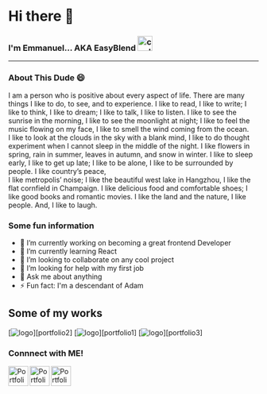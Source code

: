 # Hi there 👋

   ### I'm Emmanuel... AKA EasyBlend <img src="https://cdn-icons-png.flaticon.com/128/743/743287.png" width="30px" alt="cool Emoji"/>


[project1]: https://next-vacation.netlify.app/
[project2]: https://film-blend.netlify.app/
[linkedin]: https://www.linkedin.com/in/emmanuel-kumah-692431224/
[portfolio]: https://easyblend.github.io/PORTFOLIO/portfolio/
[twitter]: https://twitter.com/easyblend85
[dribble]: https://dribbble.com/easyblend85
<hr>

### About This Dude 😄

 I am a person who is positive about every aspect of life. There are many things I like to do, to see, and to experience. I like to read, I like to write; I like to think, I like to dream; I like to talk, I like to listen. I like to see the sunrise in the morning, I like to see the moonlight at night; I like to feel the music flowing on my face, I like to smell the wind coming from the ocean.<br> I like to look at the clouds in the sky with a blank mind, I like to do thought experiment when I cannot sleep in the middle of the night. I like flowers in spring, rain in summer, leaves in autumn, and snow in winter. I like to sleep early, I like to get up late; I like to be alone, I like to be surrounded by people. I like country’s peace, <br>I like metropolis’ noise; I like the beautiful west lake in Hangzhou, I like the flat cornfield in Champaign. I like delicious food and comfortable shoes; I like good books and romantic movies. I like the land and the nature, I like people. And, I like to laugh.

### Some fun information

- 🔭 I’m currently working on becoming a great frontend Developer
- 🌱 I’m currently learning React
- 👯 I’m looking to collaborate on any cool project
- 🤔 I’m looking for help with my first job
- 💬 Ask me about anything
- ⚡ Fun fact: I'm a descendant of Adam

## Some of my works
[<img src="https://cdn-icons-png.flaticon.com/128/922/922699.png" alt="logo"/>][portfolio2]
[<img src="https://cdn-icons-png.flaticon.com/128/922/922699.png" alt="logo"/>][portfolio1]
[<img src="https://cdn-icons-png.flaticon.com/128/922/922699.png" alt="logo"/>][portfolio3]

### Connnect with ME!

[<img src="https://cdn-icons-png.flaticon.com/128/174/174857.png" width="40px" alt="Portfolio" align="left"/>][linkedin]
[<img src="https://cdn-icons-png.flaticon.com/512/2504/2504947.png" width="40px" alt="Portfolio" align="left"/>][twitter]
[<img src="https://cdn-icons-png.flaticon.com/128/3938/3938122.png" width="40px" alt="Portfolio" align="left"/>][dribble]


